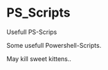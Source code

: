 PS_Scripts
==========

Usefull PS-Scrips

Some usefull Powershell-Scripts.

May kill sweet kittens..

